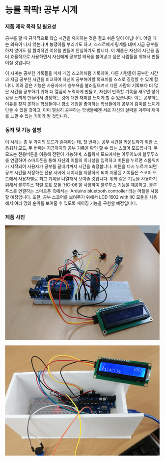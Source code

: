 # 능률 팍팍! 공부 시계

### 제품 제작 목적 및 필요성

공부를 할 때 규칙적으로 학습 시간을 유지하는 것은 결코 쉬운 일이 아닙니다. 어떨 때는 의욕이 나지 않는다며 농땡이를 부리기도 하고, 스스로에게 핑계를 대며 지금 공부를 하지 않아도 될 합리적인 이유를 만들어 안심하기도 합니다. 이 제품은 자신의 시간을 좀 더 효율적으로 사용하면서 자신에게 공부할 의욕을 불어넣고 싶은 사람들을 위해서 만들어질 것입니다. 

이 시계는 공부한 기록들을 마치 게임 스코어처럼 기록하여, 다른 사람들이 공부한 시간과 지금 공부한 시간을 비교하여 자신이 공부해야할 목표치를 스스로 결정할 수 있게 합니다. 이와 같은 기능은 사용자에게 승부욕을 불러일으켜서 다른 사람의 기록보다 더 많은 시간을 공부하기 위해 더 열심히 노력하게 만들고, 자신이 만족할 기록을 새우면 성취감을 느끼게 만들어서 경쟁하는 것에 대한 재미를 느끼게 할 수 있습니다. 이는 공부하는 이유를 찾지 못하는 학생들이나 평소 게임을 좋아하는 학생들에게 공부에 흥미를 느끼게 만들 수 있을 것이고, 이미 열심히 공부하는 학생들에겐 서로 자신의 실력을 겨루며 재미를 느낄 수 있는 기회가 될 것입니다.

### 동작 및 기능 설명

이 시계는 총 두 가지의 모드가 존재하는 데, 첫 번째는 공부 시간을 카운트하기 위한 스톱워치 모드, 두 번째는 지금까지의 공부 기록을 확인 할 수 있는 스코어 모드입니다. 두 모드는 전용버튼을 이용해 전환이 가능하며, 스톱워치 모드에서는 아두이노에 블루투스를 연결하여 스마트폰을 통해 자신의 이름의 이니셜을 입력하고 버튼을 누르면 스톱워치가 시작되어 사용자가 공부를 끝내기까지 시간을 측정합니다. 버튼을 다시 누르게 되면 공부 시간을 저장하는 전용 서버에 데이터를 저장하게 되며 저장된 기록들은 스코어 모드에서 사용자별로 최고 기록을 나열해서 보여줄 것입니다. 위와 같은 기능을 사용하기 위해서 블루투스 직렬 포트 모듈 ‘HC-06’을 사용하여 블루투스 기능을 제공하고, 블루투스를 연결하는 스마트폰 측에서는 ‘Arduino bluetooth controller’라는 어플을 사용할 예정입니다. 또한, 공부 스코어를 보여주기 위해서 LCD 1602 with IIC 모듈을 사용해서 여러 명의 순위를 보여줄 수 있도록 페이징 기능을 구현할 예정입니다.

### 제품 사진

![images/3.png](images/3.png)

![images/2.png](images/2.png)